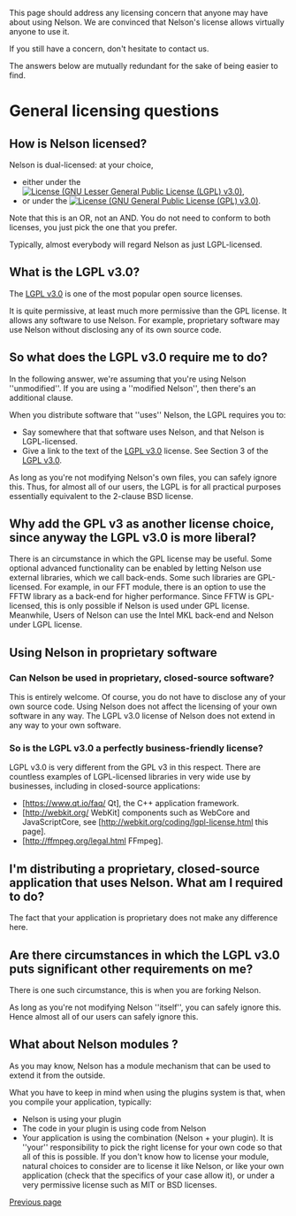 This page should address any licensing concern that anyone may have about using Nelson. We are convinced that Nelson's license allows virtually anyone to use it.

If you still have a concern, don't hesitate to contact us.

The answers below are mutually redundant for the sake of being easier to find.

# General licensing questions

## How is Nelson licensed?

Nelson is dual-licensed: at your choice,

- either under the [![License (GNU Lesser General Public License (LGPL) v3.0)](<https://img.shields.io/badge/License-GNU%20Lesser%20General%20Public%20License%20(LGPL)%20v3.0-green.svg?style=flat-square>)](https://opensource.org/licenses/LGPL-3.0),
- or under the [![License (GNU General Public License (GPL) v3.0)](<https://img.shields.io/badge/license-GNU%20General%20Public%20License%20(GPL)%20v3-blue.svg?style=flat-square>)](https://opensource.org/licenses/GPL-3.0).

Note that this is an OR, not an AND. You do not need to conform to both licenses, you just pick the one that you prefer.

Typically, almost everybody will regard Nelson as just LGPL-licensed.

## What is the LGPL v3.0?

The [LGPL v3.0](https://opensource.org/licenses/LGPL-3.0) is one of the most popular open source licenses.

It is quite permissive, at least much more permissive than the GPL license. It allows any software to use Nelson. For example, proprietary software may use Nelson without disclosing any of its own source code.

## So what does the LGPL v3.0 require me to do?

In the following answer, we're assuming that you're using Nelson ''unmodified''.
If you are using a ''modified Nelson'', then there's an additional clause.

When you distribute software that ''uses'' Nelson, the LGPL requires you to:

- Say somewhere that that software uses Nelson, and that Nelson is LGPL-licensed.
- Give a link to the text of the [LGPL v3.0](https://opensource.org/licenses/LGPL-3.0) license.
  See Section 3 of the [LGPL v3.0](https://opensource.org/licenses/LGPL-3.0).

As long as you're not modifying Nelson's own files, you can safely ignore this. Thus, for almost all of our users, the LGPL is for all practical purposes essentially equivalent to the 2-clause BSD license.

## Why add the GPL v3 as another license choice, since anyway the LGPL v3.0 is more liberal?

There is an circumstance in which the GPL license may be useful. Some optional advanced functionality can be enabled by letting Nelson use external libraries, which we call back-ends. Some such libraries are GPL-licensed. For example, in our FFT module, there is an option to use the FFTW library as a back-end for higher performance. Since FFTW is GPL-licensed, this is only possible if Nelson is used under GPL license. Meanwhile, Users of Nelson can use the Intel MKL back-end and Nelson under LGPL license.

## Using Nelson in proprietary software

### Can Nelson be used in proprietary, closed-source software?

This is entirely welcome. Of course, you do not have to disclose any of your own source code. Using Nelson does not affect the licensing of your own software in any way. The LGPL v3.0 license of Nelson does not extend in any way to your own software.

### So is the LGPL v3.0 a perfectly business-friendly license?

LGPL v3.0 is very different from the GPL v3 in this respect. There are countless examples of LGPL-licensed libraries in very wide use by businesses, including in closed-source applications:

- [https://www.qt.io/faq/ Qt], the C++ application framework.
- [http://webkit.org/ WebKit] components such as WebCore and JavaScriptCore, see [http://webkit.org/coding/lgpl-license.html this page].
- [http://ffmpeg.org/legal.html FFmpeg].

## I'm distributing a proprietary, closed-source application that uses Nelson. What am I required to do?

The fact that your application is proprietary does not make any difference here.

## Are there circumstances in which the LGPL v3.0 puts significant other requirements on me?

There is one such circumstance, this is when you are forking Nelson.

As long as you're not modifying Nelson ''itself'', you can safely ignore this. Hence almost all of our users can safely ignore this.

## What about Nelson modules ?

As you may know, Nelson has a module mechanism that can be used to extend it from the outside.

What you have to keep in mind when using the plugins system is that, when you compile your application, typically:

- Nelson is using your plugin
- The code in your plugin is using code from Nelson
- Your application is using the combination (Nelson + your plugin).
  It is ''your'' responsibility to pick the right license for your own code so that all of this is possible. If you don't know how to license your module, natural choices to consider are to license it like Nelson, or like your own application (check that the specifics of your case allow it), or under a very permissive license such as MIT or BSD licenses.

[Previous page](README.md)
